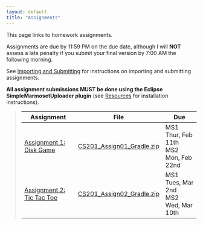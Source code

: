 ```yaml
---
layout: default
title: "Assignments"
---
```


This page links to homework assignments.

Assignments are due by 11:59 PM on the due date, although I will **NOT** assess a late penalty if you submit your final version by 7:00 AM the following morning. 

See [Importing and Submitting](../resources/importSubmit.html) for instructions on importing and submitting assignments.

**All assignment submissions MUST be done using the Eclipse SimpleMarmosetUploader plugin** (see [Resources](../resources/index.html) for installation instructions).


> Assignment | File | Due
> ---------- | ---- | ---
> [Assignment 1: Disk Game](assign01.html) | [CS201\_Assign01\_Gradle.zip](CS201_Assign01_Gradle.zip) | MS1 Thur, Feb 11th<br>MS2 Mon, Feb 22nd
> [Assignment 2: Tic Tac Toe](assign02.html) | [CS201\_Assign02\_Gradle.zip](CS201_Assign02_Gradle.zip) | MS1 Tues, Mar 2nd<br>MS2 Wed, Mar 10th

<!--
> [Assignment 2: Disk class](assign02.html) | [CS201\_Assign02\_Gradle.zip](CS201_Assign02_Gradle.zip) | Thur, Sept 17th
> [Assignment 3: Disks Game](assign03.html) | [CS201\_Assign03\_Gradle.zip](CS201_Assign03_Gradle.zip) | Mon, Sept 28th
> [Assignment 4: Klondike](assign04.html) |  [CS201\_Assign04_Gradle.zip](CS201_Assign04_Gradle.zip)  | MS1 Tues, Oct 13th<br>MS2 Mon, Oct 26th
> [Assignment 5: Mandelbrot Set Renderer](assign05.html) | [CS201\_Assign05\_Gradle.zip](CS201_Assign05_Gradle.zip) | MS1 due Tues, Nov 10th <br> MS2 due Tues, Nov 24th
-->